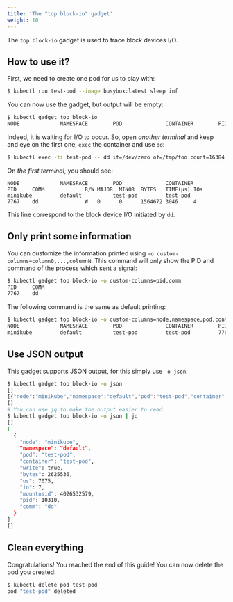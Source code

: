 ```yaml
---
title: 'The "top block-io" gadget'
weight: 10
---
```


The `top block-io` gadget is used to trace block devices I/O.

## How to use it?

First, we need to create one pod for us to play with:

```bash
$ kubectl run test-pod --image busybox:latest sleep inf
```

You can now use the gadget, but output will be empty:

```bash
$ kubectl gadget top block-io
NODE             NAMESPACE        POD              CONTAINER        PID     COMM             R/W MAJOR  MINOR  BYTES   TIME(µs) IOs
```

Indeed, it is waiting for I/O to occur.
So, open *another terminal* and keep and eye on the first one, `exec` the container and use `dd`:

```bash
$ kubectl exec -ti test-pod -- dd if=/dev/zero of=/tmp/foo count=16384
```

On *the first terminal*, you should see:

```
NODE             NAMESPACE        POD              CONTAINER        PID     COMM             R/W MAJOR  MINOR  BYTES   TIME(µs) IOs
minikube         default          test-pod         test-pod         7767    dd               W   0      0      1564672 3046     4
```

This line correspond to the block device I/O initiated by `dd`.

## Only print some information

You can customize the information printed using `-o custom-columns=column0,...,columnN`.
This command will only show the PID and command of the process which sent a signal:

```bash
$ kubectl gadget top block-io -o custom-columns=pid,comm
PID     COMM
7767    dd
```

The following command is the same as default printing:

```bash
$ kubectl gadget top block-io -o custom-columns=node,namespace,pod,container,pid,comm,r/w,major,minor,bytes,time,ios
NODE             NAMESPACE        POD              CONTAINER        PID     COMM             R/W MAJOR  MINOR  BYTES   TIME(µs) IOs
minikube         default          test-pod         test-pod         7767    dd               W   0      0      1564672 3046     4
```

## Use JSON output

This gadget supports JSON output, for this simply use `-o json`:

```bash
$ kubectl gadget top block-io -o json
[]
[{"node":"minikube","namespace":"default","pod":"test-pod","container":"test-pod","write":true,"bytes":2625536,"us":7075,"io":7,"mountnsid":4026532579,"pid":10310,"comm":"dd"}]
[]
# You can use jq to make the output easier to read:
$ kubectl gadget top block-io -o json | jq
[]
[
  {
    "node": "minikube",
    "namespace": "default",
    "pod": "test-pod",
    "container": "test-pod",
    "write": true,
    "bytes": 2625536,
    "us": 7075,
    "io": 7,
    "mountnsid": 4026532579,
    "pid": 10310,
    "comm": "dd"
  }
]
[]
```

## Clean everything

Congratulations! You reached the end of this guide!
You can now delete the pod you created:

```bash
$ kubectl delete pod test-pod
pod "test-pod" deleted
```

